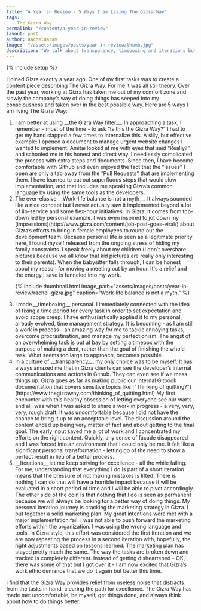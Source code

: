 ```yaml
---
title: "A Year in Review - 5 Ways I am Living The Gizra Way"
tags:
  - The Gizra Way
permalink: "/content/a-year-in-review"
layout: post
author: RachelBaram
image:  "/assets/images/posts/year-in-review/thumb.jpg"
description: "We talk about transparency, timeboxing and iterations but how does it look from the point of view of an employee? Here are 5 ways I am living The Gizra Way. "
---
```


{% include setup %}

I joined Gizra exactly a year ago. One of my first tasks was to create a content piece describing The Gizra Way. For me it was all still theory.  Over the past year, working at Gizra has taken me out of my comfort zone and slowly the company’s way of doing things has seeped into my consciousness and taken over in the best possible way.  Here are 5 ways I am living The Gizra Way:
<ol>
<li>I am better at using __the Gizra Way filter__.  In approaching a task, I remember - most of the time - to ask  “Is this the Gizra Way?”  I had to get my hand slapped a few times to internalize this. A silly, but effective example: I opened a document to manage urgent website changes I wanted to implement. Amitai looked at me with eyes that said “Really?” and schooled me in his honest and direct way. I needlessly complicated the process with extra steps and documents. Since then, I have become comfortable with Github and even enjoyed the fact that the “Issues” I open are only a tab away from the “Pull Requests” that are implementing them. I have learned to cut out superfluous steps that would slow implementation, and that includes me speaking Gizra’s common language by using the same tools as the developers.</li>

<li>The ever-elusive __Work-life balance is not a myth__.  It always sounded like a nice concept but I never actually saw it implemented beyond a lot of lip-service and some flex-hour initiatives. In Gizra, it comes from top-down led by personal example.  I was even inspired to jot down my [impressions](http://www.gizra.com/content/job-post-goes-viral/) about Gizra’s efforts to bring in female employees to round out the development team.  Because personal life is seen as a legitimate priority here, I found myself released from the ongoing stress of hiding my family constraints. I speak freely about my children (I don’t overshare pictures because we all know that kid pictures are really only interesting to their parents).  When the babysitter falls through, I can be honest about my reason for moving a meeting out by an hour.  It's a relief and the energy I save is funneled into my work.</li>

{% include thumbnail.html image_path="assets/images/posts/year-in-review/rachel-gizra.jpg" caption="Work-life balance is not a myth." %}

<li>I made __timeboxing__ personal.  I immediately connected with the idea of fixing a time period for every task in order to set expectation and avoid scope creep.  I have enthusiastically applied it to my personal, already evolved, time management strategy. It is becoming - as I am still a work in process - an amazing way for me to tackle annoying tasks, overcome procrastination, and manage my perfectionism. The angst of an overwhelming task is put at bay by setting a timebox with the purpose of making a dent, rather than the goal of finishing the whole task.  What seems too large to approach, becomes possible.</li>
<!-- more -->

<li>In a culture of __transparency__, my only choice was to be myself. It has always amazed me that in Gizra clients can see the developer’s internal communications and actions in Github. They can even see if we mess things up. Gizra goes as far as making public our internal Gitbook documentation that covers sensitive topics like [“Thinking of quitting?”] (https://www.thegizraway.com/thinking_of_quitting.html) My first encounter with this healthy obsession of letting everyone see our warts and all, was when I was asked to share a work in progress - a very, very, very, rough draft. It was uncomfortable because I did not have the chance to bring it up to an acceptable level.  The discussion around the content ended up being very matter of fact and about getting to the final goal. The early input saved me a lot of work and I concentrated my efforts on the right content. Quickly, any sense of facade disappeared and I was forced into an environment that I could only be me. It felt like a significant personal transformation - letting go of the need to show a perfect result in lieu of a better process.</li>

<li>__Iterations__ let me keep striving for excellence - all the while failing.  For me, understanding that everything I do is part of a short iteration means that the pressure of not making mistakes is lifted.  There is nothing I can do that will have a horrible impact because it will be evaluated in a short period of time and I will be able to pivot accordingly. The other side of the coin is that nothing that I do is seen as permanent because we will always be looking for a better way of doing things. My personal iteration journey is cracking the marketing strategy in Gizra. I put together a solid marketing plan. My great intentions were met with a major implementation fail. I was not able to push forward the marketing efforts within the organization.  I was using the wrong language and tools. In Gizra style, this effort was considered the first iteration and we are now repeating the process in a second iteration with, hopefully, the right adjustments based on lessons learned. The marketing plan has stayed pretty much the same. The way the tasks are broken down and tracked is completely different. Instead of getting disheartened - OK, there was some of that but I got over it - I am now excited that Gizra’s work ethic demands that we do it again but better this time.</li>
</ol>

I find that the Gizra Way provides relief from useless noise that distracts from the tasks in hand, clearing the path for excellence. The Gizra Way has made me: uncomfortable, be myself, get things done, and always think about how to do things better.
